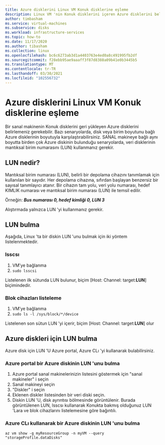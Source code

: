```yaml
---
title: Azure disklerini Linux VM Konuk disklerine eşleme
description: Linux VM 'nin Konuk disklerini içeren Azure disklerini belirleme.
author: timbasham
ms.service: virtual-machines
ms.subservice: disks
ms.workload: infrastructure-services
ms.topic: how-to
ms.date: 11/17/2020
ms.author: tibasham
ms.collection: linux
ms.openlocfilehash: bc6c6273ab3d1a4403763e4ed0a8c491995fb2df
ms.sourcegitcommit: f28ebb95ae9aaaff3f87d8388a09b41e0b3445b5
ms.translationtype: MT
ms.contentlocale: tr-TR
ms.lasthandoff: 03/30/2021
ms.locfileid: "102556732"
---
```

# <a name="how-to-map-azure-disks-to-linux-vm-guest-disks"></a>Azure disklerini Linux VM Konuk disklerine eşleme

Bir sanal makinenin Konuk disklerini geri yükleyen Azure disklerini belirlemeniz gerekebilir. Bazı senaryolarda, disk veya birim boyutunu bağlı Azure disklerinin boyutuyla karşılaştırabilirsiniz. SANAL makineye bağlı aynı boyutta birden çok Azure diskinin bulunduğu senaryolarda, veri disklerinin mantıksal birim numarasını (LUN) kullanmanız gerekir. 

## <a name="what-is-a-lun"></a>LUN nedir?

Mantıksal birim numarası (LUN), belirli bir depolama cihazını tanımlamak için kullanılan bir sayıdır. Her depolama cihazına, sıfırdan başlayan benzersiz bir sayısal tanımlayıcı atanır. Bir cihazın tam yolu, veri yolu numarası, hedef KIMLIK numarası ve mantıksal birim numarası (LUN) ile temsil edilir. 

Örneğin: ***Bus numarası 0, hedef kimliği 0, LUN 3***

Alıştırmada yalnızca LUN 'yi kullanmanız gerekir.

## <a name="finding-the-lun"></a>LUN bulma

Aşağıda, Linux 'ta bir diskin LUN 'unu bulmak için iki yöntem listelenmektedir.

### <a name="lsscsi"></a>lsscsı

1. VM’ye bağlanma
1. `sudo lsscsi`

Listelenen ilk sütunda LUN bulunur, biçim [Host: Channel: target:**LUN**] biçimindedir.

### <a name="listing-block-devices"></a>Blok cihazları listeleme

1. VM’ye bağlanma
1. `sudo ls -l /sys/block/*/device`

Listelenen son sütun LUN 'yi içerir, biçim [Host: Channel: target:**LUN**] olur

## <a name="finding-the-lun-for-the-azure-disks"></a>Azure diskleri için LUN bulma

Azure disk için LUN 'U Azure portal, Azure CLı 'yi kullanarak bulabilirsiniz.

### <a name="finding-an-azure-disks-lun-in-the-azure-portal"></a>Azure portal bir Azure diskinin LUN 'unu bulma

1. Azure portal sanal makinelerinizin listesini göstermek için "sanal makineler" i seçin
1. Sanal makineyi seçin
1. "Diskler" i seçin
1. Eklenen diskler listesinden bir veri diski seçin.
1. Diskin LUN 'U, disk ayrıntısı bölmesinde görüntülenir. Burada görüntülenen LUN, lsscsı kullanarak Konukta bakmış olduğunuz LUN 'Lara ve blok cihazlarını listelemesine göre bağıntılı.

### <a name="finding-an-azure-disks-lun-using-azure-cli"></a>Azure CLı kullanarak bir Azure diskinin LUN 'unu bulma

```azurecli-interactive
az vm show -g myResourceGroup -n myVM --query "storageProfile.dataDisks"
```
